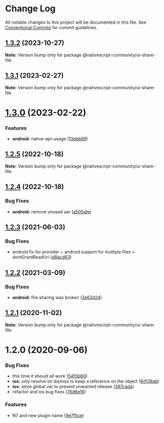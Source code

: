# Change Log

All notable changes to this project will be documented in this file.
See [Conventional Commits](https://conventionalcommits.org) for commit guidelines.

## [1.3.2](https://github.com/nativescript-community/ui-share-file/compare/v1.3.1...v1.3.2) (2023-10-27)

**Note:** Version bump only for package @nativescript-community/ui-share-file

## [1.3.1](https://github.com/nativescript-community/ui-share-file/compare/v1.3.0...v1.3.1) (2023-02-27)

**Note:** Version bump only for package @nativescript-community/ui-share-file

# [1.3.0](https://github.com/nativescript-community/ui-share-file/compare/v1.2.5...v1.3.0) (2023-02-22)

### Features

-   **android:** native-api-usage ([13ebb89](https://github.com/nativescript-community/ui-share-file/commit/13ebb89f2a6d83a1f4d17d9b04bc34662faeab59))

## [1.2.5](https://github.com/nativescript-community/ui-share-file/compare/v1.2.4...v1.2.5) (2022-10-18)

**Note:** Version bump only for package @nativescript-community/ui-share-file

## [1.2.4](https://github.com/nativescript-community/ui-share-file/compare/v1.2.3...v1.2.4) (2022-10-18)

### Bug Fixes

-   **android:** remove unused aar ([a505afe](https://github.com/nativescript-community/ui-share-file/commit/a505afe3f06aea9a33621db9117876daa995307f))

## [1.2.3](https://github.com/nativescript-community/ui-share-file/compare/v1.2.2...v1.2.3) (2021-06-03)

### Bug Fixes

-   android fix for provider + android support for multiple files + dontGrantReadUri ([d8acd63](https://github.com/nativescript-community/ui-share-file/commit/d8acd6344d15a043cde11e4a877a9866d2360bcb))

## [1.2.2](https://github.com/nativescript-community/ui-share-file/compare/v1.2.1...v1.2.2) (2021-03-09)

### Bug Fixes

-   **android:** fire sharing was broken ([3e63d24](https://github.com/nativescript-community/ui-share-file/commit/3e63d240e5caae88ff8f5e69ccaa560e9461fb7d))

## [1.2.1](https://github.com/nativescript-community/ui-share-file/compare/v1.2.0...v1.2.1) (2020-11-02)

**Note:** Version bump only for package @nativescript-community/ui-share-file

# 1.2.0 (2020-09-06)

### Bug Fixes

-   this time it should all work ([54f0b60](https://github.com/nativescript-community/ui-share-file/commit/54f0b60196e7f209e99bd73575c38b7eb0fd1af2))
-   **ios:** only resolve on dismiss to keep a reference on the object ([9d138ab](https://github.com/nativescript-community/ui-share-file/commit/9d138ab4d7cb730f2f3a967a6eebbc35bae78c13))
-   **ios:** store global var to prevent unwanted release ([397cada](https://github.com/nativescript-community/ui-share-file/commit/397cadaf67daf1973443675753149eac1a95ab8b))
-   refactor and ios bug fixes ([76d6e16](https://github.com/nativescript-community/ui-share-file/commit/76d6e16997c08eb3e1e8d4ecd6ff71bcf0dc7b3f))

### Features

-   N7 and new plugin name ([9e7f5ce](https://github.com/nativescript-community/ui-share-file/commit/9e7f5cee5016388cd0decd981481ba9777e84a33))
